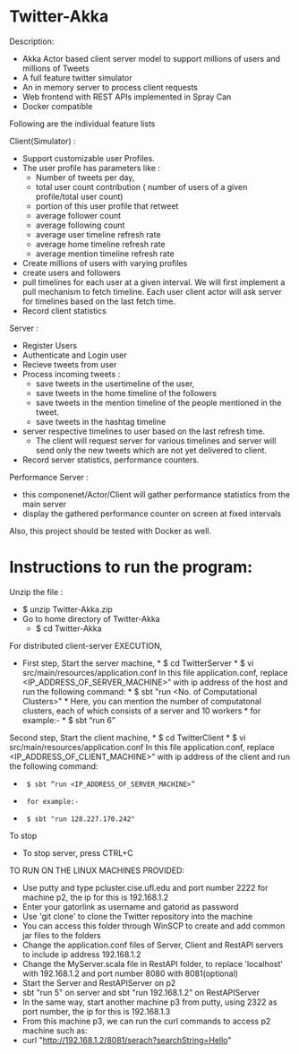 
Twitter-Akka
============

Description:

 * Akka Actor based client server model to support millions of users and millions of Tweets
 * A full feature twitter simulator
 * An in memory server to process client requests
 * Web frontend with REST APIs implemented in Spray Can
 * Docker compatible
 
Following are the individual feature lists

Client(Simulator) :

 * Support customizable user Profiles.
 * The user profile has parameters like : 
    * Number of tweets per day, 
    * total user count contribution ( number of users of a given profile/total user count)
    * portion of this user profile that retweet
    * average follower count
    * average following count
    * average user timeline refresh rate 
    * average home timeline refresh rate
    * average mention timeline refresh rate
 * Create millions of users with varying profiles
 * create users and followers
 * pull timelines for each user at a given interval. We will first implement a pull mechanism to fetch timeline. Each user client actor will ask server for timelines based on the last fetch time. 
 * Record client statistics
 
Server :
 * Register Users
 * Authenticate and Login user
 * Recieve tweets from user
 * Process incoming tweets :
    * save tweets in the usertimeline of the user, 
    * save tweets in the home timeline of the followers
    * save tweets in the mention timeline of the people mentioned in the tweet.
    * save tweets in the hashtag timeline
 * server respective timelines to user based on the last refresh time.
    * The client will request server for various timelines and server will send only the new tweets which are not yet delivered to client. 
 * Record server statistics, performance counters. 
 
Performance Server :
 * this componenet/Actor/Client will gather performance statistics from the main server 
 * display the gathered performance counter on screen at fixed intervals
 
Also, this project should be tested with Docker as well. 


Instructions to run the program:
============

Unzip the file :
*  $ unzip Twitter-Akka.zip
*  Go to home directory of Twitter-Akka 
    *   $ cd Twitter-Akka

For distributed client-server EXECUTION, 
   *  First step, Start the server machine,
    *   $ cd TwitterServer
    *   $ vi src/main/resources/application.conf
  In this file application.conf, replace <IP_ADDRESS_OF_SERVER_MACHINE>” with ip address of the host and run the following command:
    *   $ sbt "run <No. of Computational Clusters>"
    * Here, you can mention the number of computatonal clusters, each of which consists of a server and 10 workers
    *  for example:- 
    * $ sbt “run 6”
          
  Second step, Start the client machine,
     *    $ cd TwitterClient
     *    $ vi src/main/resources/application.conf
  In this file application.conf, replace <IP_ADDRESS_OF_CLIENT_MACHINE>” with ip address of the client and run the following command:
   *      $ sbt “run <IP_ADDRESS_OF_SERVER_MACHINE>” 
   *      for example:-
   *      $ sbt "run 128.227.170.242"

  To stop 
 * To stop server, press CTRL+C
 
TO RUN ON THE LINUX MACHINES PROVIDED:
* Use putty and type pcluster.cise.ufl.edu and port number 2222 for machine p2, the ip for this is 192.168.1.2
* Enter your gatorlink as username and gatorid as password
* Use 'git clone' to clone the Twitter repository into the machine
* You can access this folder through WinSCP to create and add common jar files to the folders
* Change the application.conf files of Server, Client and RestAPI servers to include ip address 192.168.1.2
* Change the MyServer.scala file in RestAPI folder, to replace 'localhost' with 192.168.1.2 and port number 8080 with 8081(optional)
* Start the Server and RestAPIServer on p2
* sbt "run 5" on server and sbt "run 192.168.1.2" on RestAPIServer
* In the same way, start another machine p3 from putty, using 2322 as port number, the ip for this is 192.168.1.3
* From this machine p3, we can run the curl commands to access p2 machine such as:
* curl "http://192.168.1.2/8081/serach?searchString=Hello"



       
